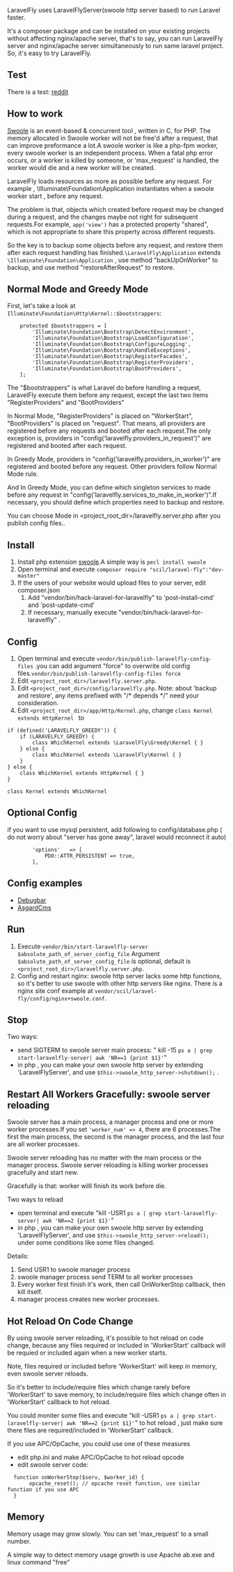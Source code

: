 
LaravelFly uses LaravelFlyServer(swoole http server based) to run Laravel faster. 

It's a composer package and can be installed on your existing projects without affecting nginx/apache server, that's to say, you can run LaravelFly server and nginx/apache server simultaneously to run same laravel project. So, it's easy to try LaravelFly.


## Test

There is a test: [reddit](https://www.reddit.com/r/laravel/comments/3ttcmw/laravelfly_run_laravel_10x_faster_on_linux/)


## How to work

[Swoole](https://github.com/swoole/swoole-src) is an event-based & concurrent tool , written in C, for PHP. The memory allocated in Swoole worker will not be free'd after a request, that can improve preformance a lot.A swoole worker is like a php-fpm worker, every swoole worker is an independent process. When a fatal php error occurs, or a worker is killed by someone, or 'max_request' is handled, the worker would die and a new worker will be created.

LaravelFly loads resources as more as possible before any request. For example , \Illuminate\Foundation\Application instantiates when  a swoole worker start , before any request.

The problem is that, objects which created before request may be changed during a request, and the changes maybe not right for subsequent requests.For example, `app('view')` has a protected property "shared", which is not appropriate to share this property across different requests.

So the key is to backup some objects before any request, and restore them after each request handling has finished.`\LaravelFly\Application` extends `\Illuminate\Foundation\Application` , use method "backUpOnWorker" to backup, and use method "restoreAfterRequest" to restore.

## Normal Mode and Greedy Mode

First, let's take a look at `Illuminate\Foundation\Http\Kernel::$bootstrappers`:
```
    protected $bootstrappers = [
        'Illuminate\Foundation\Bootstrap\DetectEnvironment',
        'Illuminate\Foundation\Bootstrap\LoadConfiguration',
        'Illuminate\Foundation\Bootstrap\ConfigureLogging',
        'Illuminate\Foundation\Bootstrap\HandleExceptions',
        'Illuminate\Foundation\Bootstrap\RegisterFacades',
        'Illuminate\Foundation\Bootstrap\RegisterProviders',
        'Illuminate\Foundation\Bootstrap\BootProviders',
    ];
```
The "$bootstrappers" is what Laravel do before handling a request, LaravelFly execute them before any request, except the last two items "RegisterProviders" and "BootProviders"

In Normal Mode, "RegisterProviders" is placed on "WorkerStart", "BootProviders" is placed on "request". That means, all providers are registered before any requests and booted after each request.The only exception is, providers in "config('laravelfly.providers_in_request')" are registered and booted after each request.

In Greedy Mode, providers in "config('laravelfly.providers_in_worker')" are registered and booted before any request. Other providers follow Normal Mode rule. 

And In Greedy Mode, you can define which singleton services to made before any request in "config('laravelfly.services_to_make_in_worker')".If necessary, you should define which properties need to backup and restore. 

You can choose Mode in <project_root_dir>/laravelfly.server.php after you publish config files..

## Install

1. Install php extension [swoole](https://github.com/swoole/swoole-src).A simple way is `pecl install swoole`
2. Open terminal and execute `composer require "scil/laravel-fly":"dev-master"`
3. If the users of your website would upload files to your server, edit composer.json
    1. Add "vendor/bin/hack-laravel-for-laravelfly" to 'post-install-cmd' and 'post-update-cmd'
    2. If necessary, manually execute "vendor/bin/hack-laravel-for-laravelfly" .

## Config

1. Open terminal and execute `vendor/bin/publish-laravelfly-config-files`  .you can add argument "force" to overwrite old config files.`vendor/bin/publish-laravelfly-config-files force`
2. Edit `<project_root_dir>/laravelfly.server.php`.
3. Edit `<project_root_dir>/config/laravelfly.php`. Note: about 'backup and restore', any items prefixed with "/* depends */" need your consideration.
4. Edit `<project_root_dir>/app/Http/Kernel.php`, change `class Kernel extends HttpKernel ` to
```
if (defined('LARAVELFLY_GREEDY')) {
    if (LARAVELFLY_GREEDY) {
        class WhichKernel extends \LaravelFly\Greedy\Kernel { }
    } else {
        class WhichKernel extends \LaravelFly\Kernel { }
    }
} else {
    class WhichKernel extends HttpKernel { }
}

class Kernel extends WhichKernel
```

## Optional Config
if you want to use mysql persistent, add following to config/database.php ( do not worry about "server has gone away", laravel would reconnect it auto)
```
        'options'   => [
            PDO::ATTR_PERSISTENT => true,
        ],
```

## Config examples
* [Debugbar](package_config_examples/Debugbar.md)
* [AsgardCms](package_config_examples/AsgardCms.md)


## Run

1. Execute `vendor/bin/start-laravelfly-server $absolute_path_of_server_config_file`
   Argument `$absolute_path_of_server_config_file` is optional, default is `<project_root_dir>/laravelfly.server.php`.
2. Config and restart nginx: swoole http server lacks some http functions, so it's better to use swoole with other http servers like nginx. There is a nginx site conf example at `vendor/scil/laravel-fly/config/nginx+swoole.conf`.


## Stop

Two ways:
* send SIGTERM to swoole server main process: " kill -15 `ps a | grep start-laravelfly-server| awk 'NR==1 {print $1}'`"
* in php , you can make your own swoole http server by extending 'LaravelFlyServer', and use `$this->swoole_http_server->shutdown();` .


## Restart All Workers Gracefully: swoole server reloading

Swoole server has a main process, a manager process and one or more worker processes.If you set `'worker_num' => 4`, there are 6 processes.The first the main process, the second is the manager process, and the last four are all worker processes.

Swoole server reloading has no matter with the main process or the manager process. Swoole server reloading is killing worker processes gracefully and start new.

Gracefully is that: worker willl finish its work before die.

Two ways to reload
* open terminal and execute "kill -USR1 `ps a | grep start-laravelfly-server| awk 'NR==2 {print $1}'`"
* in php , you can make your own swoole http server by extending 'LaravelFlyServer', and use `$this->swoole_http_server->reload();` under some conditions like some files changed.

Details:
1. Send USR1 to swoole manager process
2. swoole manager process send TERM to all worker processes
3. Every worker first finish it's work, then call OnWorkerStop callback, then kill itself.
4. manager process creates new worker processes.

## Hot Reload On Code Change

By using swoole server reloading, it's possible to hot reload on code change, because any files required or included in 'WorkerStart' callback will be requied or included again when a new worker starts.

Note, files required or included before 'WorkerStart' will keep in memory, even swoole server reloads.

So it's better to include/require files which change rarely before 'WorkerStart' to save memory, to include/require files which change often in 'WorkerStart' callback to hot reload.

You could moniter some files and execute "kill -USR1 `ps a | grep start-laravelfly-server| awk 'NR==2 {print $1}'`" to hot reload , just make sure there files are required/included in 'WorkerStart' callback.

If you use APC/OpCache, you could use one of these measures
* edit php.ini and make APC/OpCache to hot reload opcode
* edit swoole server code:
```
  function onWorkerStop($serv, $worker_id) {
       opcache_reset(); // opcache reset function, use similar function if you use APC
  }
```

## Memory

Memory usage may grow slowly. You can set 'max_request' to a small number.

A simple way to detect memory usage growth is use Apache ab.exe and linux command "free"


